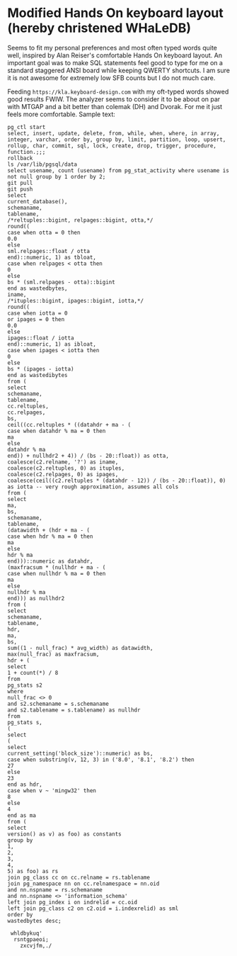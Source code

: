 # Modified Hands On keyboard layout (hereby christened WHaLeDB)

Seems to fit my personal preferences and most often typed words quite well, inspired by Alan Reiser's comfortable Hands On keyboard layout.
An important goal was to make SQL statements feel good to type for me on a standard staggered ANSI board while keeping QWERTY shortcuts. I am sure it is not awesome for extremely low SFB counts but I do not much care.

Feeding `https://kla.keyboard-design.com` with my oft-typed words showed good results FWIW.
The analyzer seems to consider it to be about on par with MTGAP and a bit better than colemak (DH) and Dvorak. For me it just feels more comfortable.
Sample text:

```
pg_ctl start
select, insert, update, delete, from, while, when, where, in array, integer, varchar, order by, group by, limit, partition, loop, upsert, rollup, char, commit, sql, lock, create, drop, trigger, procedure, function.;;;
rollback
ls /var/lib/pgsql/data
select usename, count (usename) from pg_stat_activity where usename is not null group by 1 order by 2;
git pull
git push
select
current_database(),
schemaname,
tablename,
/*reltuples::bigint, relpages::bigint, otta,*/
round((
case when otta = 0 then
0.0
else
sml.relpages::float / otta
end)::numeric, 1) as tbloat,
case when relpages < otta then
0
else
bs * (sml.relpages - otta)::bigint
end as wastedbytes,
iname,
/*ituples::bigint, ipages::bigint, iotta,*/
round((
case when iotta = 0
or ipages = 0 then
0.0
else
ipages::float / iotta
end)::numeric, 1) as ibloat,
case when ipages < iotta then
0
else
bs * (ipages - iotta)
end as wastedibytes
from (
select
schemaname,
tablename,
cc.reltuples,
cc.relpages,
bs,
ceil((cc.reltuples * ((datahdr + ma - (
case when datahdr % ma = 0 then
ma
else
datahdr % ma
end)) + nullhdr2 + 4)) / (bs - 20::float)) as otta,
coalesce(c2.relname, '?') as iname,
coalesce(c2.reltuples, 0) as ituples,
coalesce(c2.relpages, 0) as ipages,
coalesce(ceil((c2.reltuples * (datahdr - 12)) / (bs - 20::float)), 0) as iotta -- very rough approximation, assumes all cols
from (
select
ma,
bs,
schemaname,
tablename,
(datawidth + (hdr + ma - (
case when hdr % ma = 0 then
ma
else
hdr % ma
end)))::numeric as datahdr,
(maxfracsum * (nullhdr + ma - (
case when nullhdr % ma = 0 then
ma
else
nullhdr % ma
end))) as nullhdr2
from (
select
schemaname,
tablename,
hdr,
ma,
bs,
sum((1 - null_frac) * avg_width) as datawidth,
max(null_frac) as maxfracsum,
hdr + (
select
1 + count(*) / 8
from
pg_stats s2
where
null_frac <> 0
and s2.schemaname = s.schemaname
and s2.tablename = s.tablename) as nullhdr
from
pg_stats s,
(
select
(
select
current_setting('block_size')::numeric) as bs,
case when substring(v, 12, 3) in ('8.0', '8.1', '8.2') then
27
else
23
end as hdr,
case when v ~ 'mingw32' then
8
else
4
end as ma
from (
select
version() as v) as foo) as constants
group by
1,
2,
3,
4,
5) as foo) as rs
join pg_class cc on cc.relname = rs.tablename
join pg_namespace nn on cc.relnamespace = nn.oid
and nn.nspname = rs.schemaname
and nn.nspname <> 'information_schema'
left join pg_index i on indrelid = cc.oid
left join pg_class c2 on c2.oid = i.indexrelid) as sml
order by
wastedbytes desc;
```

```
 whldbykuq' 
  rsntgpaeoi;
    zxcvjfm,./
```

